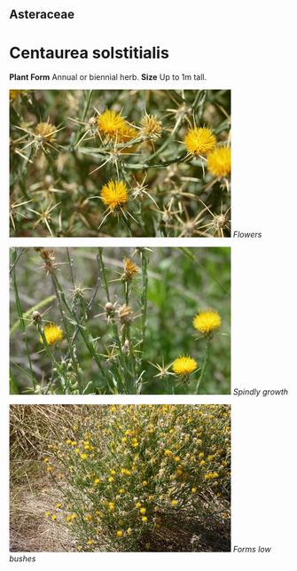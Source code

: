 ## Asteraceae
# Centaurea solstitialis
 **Plant Form** Annual or biennial herb. **Size** Up to 1m tall.


![Flowers](11752_P6940915.jpg)
 *Flowers* 

![Spindly growth](74451_P7070454.jpg)
 *Spindly growth* 

![Forms low bushes](11750_P6940913.jpg)
 *Forms low bushes* 

